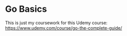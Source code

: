 # Go Basics

This is just my coursework for this Udemy course: https://www.udemy.com/course/go-the-complete-guide/
